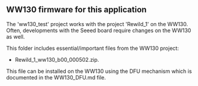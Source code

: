 ## WW130 firmware for this application

The 'ww130_test' project works with the project 'Rewild_1' on the WW130. Often, developments with the Seeed board
require changes on the WW130 as well.

This folder includes essential/important files from the WW130 project:

- Rewild_1_ww130_b00_000502.zip. 

This file can be installed on the WW130 using the DFU mechanism which is documented in the WW130_DFU.md file.




 


